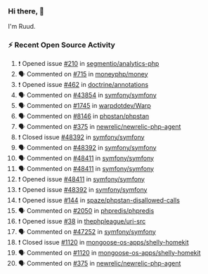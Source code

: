 ### Hi there, 👋

I'm Ruud.
 
### :zap: Recent Open Source Activity

<!--START_SECTION:activity-->
1. ❗️ Opened issue [#210](https://github.com/segmentio/analytics-php/issues/210) in [segmentio/analytics-php](https://github.com/segmentio/analytics-php)
2. 🗣 Commented on [#715](https://github.com/moneyphp/money/issues/715) in [moneyphp/money](https://github.com/moneyphp/money)
3. ❗️ Opened issue [#462](https://github.com/doctrine/annotations/issues/462) in [doctrine/annotations](https://github.com/doctrine/annotations)
4. 🗣 Commented on [#43854](https://github.com/symfony/symfony/issues/43854) in [symfony/symfony](https://github.com/symfony/symfony)
5. 🗣 Commented on [#1745](https://github.com/warpdotdev/Warp/issues/1745) in [warpdotdev/Warp](https://github.com/warpdotdev/Warp)
6. 🗣 Commented on [#8146](https://github.com/phpstan/phpstan/issues/8146) in [phpstan/phpstan](https://github.com/phpstan/phpstan)
7. 🗣 Commented on [#375](https://github.com/newrelic/newrelic-php-agent/issues/375) in [newrelic/newrelic-php-agent](https://github.com/newrelic/newrelic-php-agent)
8. ❗️ Closed issue [#48392](https://github.com/symfony/symfony/issues/48392) in [symfony/symfony](https://github.com/symfony/symfony)
9. 🗣 Commented on [#48392](https://github.com/symfony/symfony/issues/48392) in [symfony/symfony](https://github.com/symfony/symfony)
10. 🗣 Commented on [#48411](https://github.com/symfony/symfony/issues/48411) in [symfony/symfony](https://github.com/symfony/symfony)
11. 🗣 Commented on [#48411](https://github.com/symfony/symfony/issues/48411) in [symfony/symfony](https://github.com/symfony/symfony)
12. ❗️ Opened issue [#48411](https://github.com/symfony/symfony/issues/48411) in [symfony/symfony](https://github.com/symfony/symfony)
13. ❗️ Opened issue [#48392](https://github.com/symfony/symfony/issues/48392) in [symfony/symfony](https://github.com/symfony/symfony)
14. ❗️ Opened issue [#144](https://github.com/spaze/phpstan-disallowed-calls/issues/144) in [spaze/phpstan-disallowed-calls](https://github.com/spaze/phpstan-disallowed-calls)
15. 🗣 Commented on [#2050](https://github.com/phpredis/phpredis/issues/2050) in [phpredis/phpredis](https://github.com/phpredis/phpredis)
16. ❗️ Opened issue [#38](https://github.com/thephpleague/uri-src/issues/38) in [thephpleague/uri-src](https://github.com/thephpleague/uri-src)
17. 🗣 Commented on [#47252](https://github.com/symfony/symfony/issues/47252) in [symfony/symfony](https://github.com/symfony/symfony)
18. ❗️ Closed issue [#1120](https://github.com/mongoose-os-apps/shelly-homekit/issues/1120) in [mongoose-os-apps/shelly-homekit](https://github.com/mongoose-os-apps/shelly-homekit)
19. 🗣 Commented on [#1120](https://github.com/mongoose-os-apps/shelly-homekit/issues/1120) in [mongoose-os-apps/shelly-homekit](https://github.com/mongoose-os-apps/shelly-homekit)
20. 🗣 Commented on [#375](https://github.com/newrelic/newrelic-php-agent/issues/375) in [newrelic/newrelic-php-agent](https://github.com/newrelic/newrelic-php-agent)
<!--END_SECTION:activity-->
